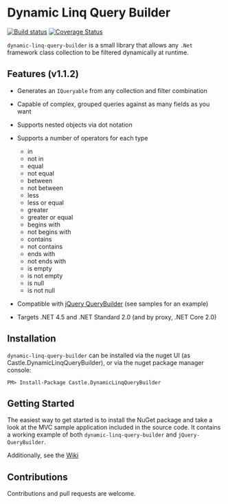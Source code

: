 # Dynamic Linq Query Builder
[![Build status](https://ci.appveyor.com/api/projects/status/xylgqn0smrd63lnl/branch/master?svg=true)](https://ci.appveyor.com/project/tghamm/dynamic-linq-query-builder/branch/master) [![Coverage Status](https://coveralls.io/repos/castle-it/dynamic-linq-query-builder/badge.svg?branch=master&service=github)](https://coveralls.io/github/castle-it/dynamic-linq-query-builder?branch=master)

`dynamic-linq-query-builder` is a small library that allows any `.Net` framework class collection to be filtered dynamically at runtime.  

Features (v1.1.2)
--
* Generates an `IQueryable` from any collection and filter combination
* Capable of complex, grouped queries against as many fields as you want
* Supports nested objects via dot notation
* Supports a number of operators for each type
  * in
  * not in
  * equal
  * not equal
  * between
  * not between
  * less
  * less or equal
  * greater
  * greater or equal
  * begins with
  * not begins with
  * contains
  * not contains
  * ends with
  * not ends with
  * is empty
  * is not empty
  * is null
  * is not null
* Compatible with [jQuery QueryBuilder](https://querybuilder.js.org) (see samples for an example)

* Targets .NET 4.5 and .NET Standard 2.0 (and by proxy, .NET Core 2.0)

Installation
--
`dynamic-linq-query-builder` can be installed via the nuget UI (as Castle.DynamicLinqQueryBuilder), or via the nuget package manager console:
```
PM> Install-Package Castle.DynamicLinqQueryBuilder
```

Getting Started
--
The easiest way to get started is to install the NuGet package and take a look at the MVC sample application included in the source code.  It contains a working example of both `dynamic-linq-query-builder` and `jQuery-QueryBuilder`.

Additionally, see the [Wiki](https://github.com/castle-it/dynamic-linq-query-builder/wiki)

Contributions
--
Contributions and pull requests are welcome.

